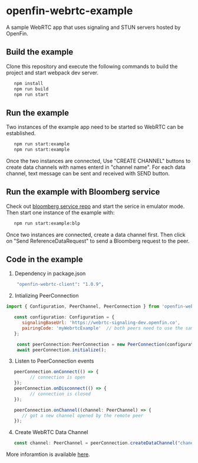 # openfin-webrtc-example

A sample WebRTC app that uses signaling and STUN servers hosted by OpenFin.

## Build the example

Clone this repository and execute the following commands to build the project and start webpack dev server.

```sh
   npm install
   npm run build
   npm run start
```

## Run the example

Two instances of the example app need to be started so WebRTC can be established.

```sh
   npm run start:example
   npm run start:example
```

Once the two instances are connected,  Use "CREATE CHANNEL" buttons to create data channels with names enterd in "channel name".  For each data channel, text message can be sent and received with SEND button.

## Run the example with Bloomberg service

Check out [bloomberg service repo](git@github.com:openfin/bloomberg-service.git) and start the serice in emulator mode.  Then start one instance of the example with:

```sh
   npm run start:example:blp
```

Once two instances are connected, create a data channel first.  Then click on "Send ReferenceDataRequest" to send a Bloomberg request to the peer.

## Code in the example

1. Dependency in package.json

```sh
    "openfin-webrtc-client": "1.0.9",
```

2. Intializing PeerConnection

```javascript
import { Configuration, PeerChannel, PeerConnection } from 'openfin-webrtc-client';

   const configuration: Configuration = {
      signalingBaseUrl: 'https://webrtc-signaling-dev.openfin.co',
      pairingCode: 'myWebrtcExample'  // both peers need to use the same code
   };

    const peerConnection:PeerConnection = new PeerConnection(configuration);
    await peerConnection.initialize();

```

3. Listen to PeerConnection events

```javascript
   peerConnection.onConnect(() => {
         // connection is open
   });
   peerConnection.onDisconnect(() => {
         // connection is closed
   });

   peerConnection.onChannel((channel: PeerChannel) => {
      // got a new channel opened by the remote peer
   });

```

4. Create WebRTC Data Channel

```javascript
   const channel: PeerChannel = peerConnection.createDataChannel("chanelName");
```

More inforamtion is available [here](https://www.npmjs.com/package/openfin-webrtc-client).